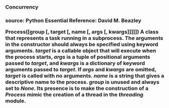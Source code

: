 <h3>Concurrency<h3>

source: Python Essential Reference: David M. Beazley

Process([group [, target [, name [, args [, kwargs]]]]])
A class that represents a task running in a subprocess. The arguments in the constructor should always be specified using keyword arguments. *target* is a callable object that will execute when the process starts, *args* is a tuple of positional arguments passed to *target*, and *kwargs* is a dictionary of keyword arguments passed to *target*. If *args* and *kwargs* are omitted, *target* is called with no arguments. *name* is a string that gives a descriptive name to the process. *group* is unused and always set to *None*. Its presence is to make the construction of  a *Process* mimic the creation of a thread in the *threading* module.
